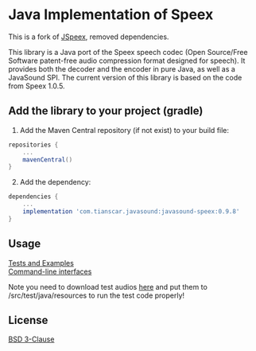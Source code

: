 # Java Implementation of Speex
This is a fork of [JSpeex](https://github.com/SourceUtils/jspeex), removed dependencies.

This library is a Java port of the Speex speech codec (Open Source/Free Software patent-free audio compression format designed for speech). It provides both the decoder and the encoder in pure Java, as well as a JavaSound SPI. The current version of this library is based on the code from Speex 1.0.5.

## Add the library to your project (gradle)
1. Add the Maven Central repository (if not exist) to your build file:
```groovy
repositories {
    ...
    mavenCentral()
}
```

2. Add the dependency:
```groovy
dependencies {
    ...
    implementation 'com.tianscar.javasound:javasound-speex:0.9.8'
}
```

## Usage
[Tests and Examples](/src/test/java/org/xiph/speex/test)  
[Command-line interfaces](/src/test/java/org/xiph/speex/cli)

Note you need to download test audios [here](https://github.com/Tianscar/fbodemo1) and put them to /src/test/java/resources to run the test code properly!

## License
[BSD 3-Clause](/LICENSE)
